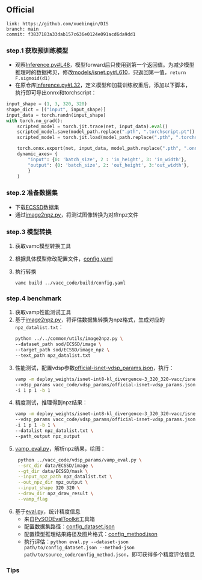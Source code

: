 ## Official

```
link: https://github.com/xuebinqin/DIS
branch: main
commit: f3837183a33dab157c636e0124e091acd6da9dd1
```

### step.1 获取预训练模型
- 观察[Inference.py#L48](https://github.com/xuebinqin/DIS/blob/main/IS-Net/Inference.py#L48)，模型forward后只使用到第一个返回值。为减少模型推理时的数据拷贝，修改[models/isnet.py#L610](https://github.com/xuebinqin/DIS/blob/main/IS-Net/models/isnet.py#L610)，只返回第一值，`return F.sigmoid(d1)`
- 在原仓库[Inference.py#L32](https://github.com/xuebinqin/DIS/blob/main/IS-Net/Inference.py#L32)，定义模型和加载训练权重后，添加以下脚本，执行即可导出onnx和torchscript：
```python
input_shape = (1, 3, 320, 320)
shape_dict = [("input", input_shape)]
input_data = torch.randn(input_shape)
with torch.no_grad():
    scripted_model = torch.jit.trace(net, input_data).eval()
    scripted_model.save(model_path.replace(".pth", ".torchscript.pt"))
    scripted_model = torch.jit.load(model_path.replace(".pth", ".torchscript.pt"))

    torch.onnx.export(net, input_data, model_path.replace(".pth", ".onnx"), input_names=["input"], output_names=["output"], opset_version=11,
    dynamic_axes= {
        "input": {0: 'batch_size', 2 : 'in_height', 3: 'in_width'},
        "output": {0: 'batch_size', 2: 'out_height', 3:'out_width'},
        }
    )
```


### step.2 准备数据集
- 下载[ECSSD](http://www.cse.cuhk.edu.hk/leojia/projects/hsaliency/dataset.html)数据集
- 通过[image2npz.py](../../common/utils/image2npz.py)，将测试图像转换为对应npz文件

### step.3 模型转换
1. 获取vamc模型转换工具
2. 根据具体模型修改配置文件，[config.yaml](../vacc_code/build/config.yaml)
3. 执行转换

   ```bash
   vamc build ../vacc_code/build/config.yaml
   ```

### step.4 benchmark
1. 获取vamp性能测试工具
2. 基于[image2npz.py](../../common/utils/image2npz.py)，将评估数据集转换为npz格式，生成对应的`npz_datalist.txt`：
    ```bash
    python ../../common/utils/image2npz.py \
    --dataset_path sod/ECSSD/image \
    --target_path sod/ECSSD/image_npz \
    --text_path npz_datalist.txt
    ```
3. 性能测试，配置vdsp参数[official-isnet-vdsp_params.json](../vacc_code/vdsp_params/official-isnet-vdsp_params.json)，执行：
    ```bash
    vamp -m deploy_weights/isnet-int8-kl_divergence-3_320_320-vacc/isnet \
    --vdsp_params vacc_code/vdsp_params/official-isnet-vdsp_params.json \
    -i 1 p 1 -b 1
    ```
4. 精度测试，推理得到npz结果：
    ```bash
    vamp -m deploy_weights/isnet-int8-kl_divergence-3_320_320-vacc/isnet \
    --vdsp_params vacc_code/vdsp_params/official-isnet-vdsp_params.json \
    -i 1 p 1 -b 1 \
    --datalist npz_datalist.txt \
    --path_output npz_output
    ```
5. [vamp_eval.py](../vacc_code/vdsp_params/vamp_eval.py)，解析npz结果，绘图：
   ```bash
    python ../vacc_code/vdsp_params/vamp_eval.py \
    --src_dir data/ECSSD/image \
    --gt_dir data/ECSSD/mask \
    --input_npz_path npz_datalist.txt \
    --out_npz_dir npz_output \
    --input_shape 320 320 \
    --draw_dir npz_draw_result \
    --vamp_flag
   ```
6. 基于[eval.py](../../common/eval/eval.py)，统计精度信息
   - 来自[PySODEvalToolkit](https://github.com/lartpang/PySODEvalToolkit)工具箱
   - 配置数据集路径：[config_dataset.json](../../common/eval/examples/config_dataset.json)
   - 配置模型推理结果路径及图片格式：[config_method.json](../../common/eval/examples/config_method.json)
   - 执行评估：`python eval.py --dataset-json path/to/config_dataset.json --method-json path/to/source_code/config_method.json`，即可获得多个精度评估信息
### Tips
